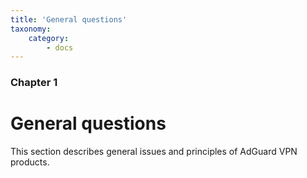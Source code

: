 ```yaml
---
title: 'General questions'
taxonomy:
    category:
        - docs
---
```


### Chapter 1

# General questions

This section describes general issues and principles of AdGuard VPN products.